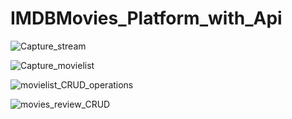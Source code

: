 # IMDBMovies_Platform_with_Api
![Capture_stream](https://github.com/user-attachments/assets/f25aeb01-1c63-4336-97fb-fe165cdc518f)



![Capture_movielist](https://github.com/user-attachments/assets/c1f1e74c-0fef-4949-8cf5-a99f89bf8d7e)




![movielist_CRUD_operations](https://github.com/user-attachments/assets/8cfd7d8d-5e41-4b22-81e6-37d6832332bc)



![movies_review_CRUD](https://github.com/user-attachments/assets/3219dc93-476d-42cc-905d-14595951de4c)




